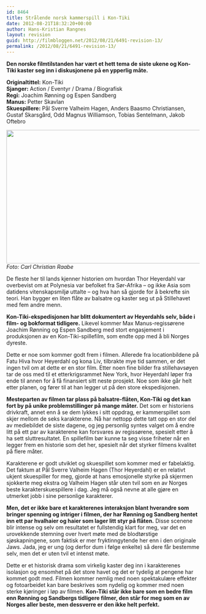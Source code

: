 ```yaml
---
id: 8464
title: Strålende norsk kammerspill i Kon-Tiki
date: 2012-08-21T18:32:20+00:00
author: Hans-Kristian Rangnes
layout: revision
guid: http://filmbloggen.net/2012/08/21/6491-revision-13/
permalink: /2012/08/21/6491-revision-13/
---
```

**Den norske filmtilstanden har vært et hett tema de siste ukene og Kon-Tiki kaster seg inn i diskusjonene på en ypperlig måte.<!--more-->**

**Originaltittel:** Kon-Tiki  
**Sjanger:** Action / Eventyr / Drama / Biografisk  
**Regi:** Joachim Rønning og Espen Sandberg  
**Manus:** Petter Skavlan  
**Skuespillere:** Pål Sverre Valheim Hagen, Anders Baasmo Christiansen, Gustaf Skarsgård, Odd Magnus Williamson, Tobias Sentelmann, Jakob Oftebro

<a href="http://filmbloggen.net/2012/08/21/stralende-norsk-kammerspill-i-kon-tiki/ahmxosc44/" rel="attachment wp-att-6492"><img class="alignnone size-large wp-image-6492" src="http://filmbloggen.net/wp-content/uploads//2012/08/ahmxosc44-620x348.jpg" alt="" width="620" height="348" /></a>  
_Foto: Carl Christian Raabe_

De fleste her til lands kjenner historien om hvordan Thor Heyerdahl var overbevist om at Polynesia var befolket fra Sør-Afrika – og ikke Asia som datidens vitenskapsmiljø uttalte – og hva han så gjorde for å bekrefte sin teori. Han bygger en liten flåte av balsatre og kaster seg ut på Stillehavet med fem andre menn.

**Kon-Tiki-ekspedisjonen har blitt dokumentert av Heyerdahls selv, både i film- og bokformat tidligere.** Likevel kommer Max Manus-regissørene Joachim Rønning og Espen Sandberg med stort engasjement i produksjonen av en Kon-Tiki-spillefilm, som endte opp med å bli Norges dyreste.

Dette er noe som kommer godt frem i filmen. Allerede fra locationbildene på Fatu Hiva hvor Heyerdahl og kona Liv, tilbrakte mye tid sammen, er det ingen tvil om at dette er en stor film. Etter noen fine bilder fra stillehavsøyen tar de oss med til et etterkrigsrammet New York, hvor Heyerdahl løper fra ende til annen for å få finansiert sitt neste prosjekt. Noe som ikke går helt etter planen, og fører til at han legger ut på den store ekspedisjonen.

**Mesteparten av filmen tar plass på balsatre-flåten, Kon-Tiki og det kan fort by på unike problemstillinger på mange måter.** Det som er historiens drivkraft, annet enn å se dem lykkes i sitt oppdrag, er kammerspillet som skjer mellom de seks karakterene. Nå har nettopp dette tatt opp en stor del av mediebildet de siste dagene, og jeg personlig syntes valget om å endre litt på ett par av karakterene kan forsvares av regissørene, spesielt etter å ha sett sluttresultatet. En spillefilm bør kunne ta seg visse friheter når en legger frem en historie som det her, spesielt når det styrker filmens kvalitet på flere måter.

Karakterene er godt utviklet og skuespillet som kommer med er fabelaktig. Det faktum at Pål Sverre Valheim Hagen (Thor Heyerdahl) er en relativt ukjent skuespiller for meg, gjorde at hans emosjonelle styrke på skjermen sjokkerte meg ekstra og Valheim Hagen står uten tvil som en av Norges beste karakterskuespillere i dag. Jeg må også nevne at alle gjøre en utmerket jobb i sine personlige karakterer.

**Men, det er ikke bare et karakterenes interaksjon blant hverandre som bringer spenning og intriger i filmen, der har Rønning og Sandberg hentet inn ett par hvalhaier og haier som lager litt styr på flåten.** Disse scenene blir intense og selv om resultatet er fullstendig klart for meg, var det en urovekkende stemning over hvert møte med de blodtørstige sjøskapningene, som faktisk er mer fryktinngytende her enn i den originale Jaws. Jada, jeg er ung (og derfor dum i følge enkelte) så dere får bestemme selv, men det er uten tvil et intenst møte.

Dette er et historisk drama som virkelig kaster deg inn i karakterenes isolasjon og ensomhet på det store havet og det er tydelig at pengene har kommet godt med. Filmen kommer nemlig med noen spektakulære effekter og fotoarbeidet kan bare beskrives som nydelig og kommer med noen sterke kjøringer i løp av filmen. **Kon-Tiki står ikke bare som en bedre film enn Rønning og Sandbergs tidligere filmer, den står for meg som en av Norges aller beste, men dessverre er den ikke helt perfekt.**

<div class="video-shortcode">
</div>